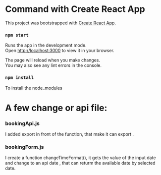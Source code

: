# Command with Create React App

This project was bootstrapped with [Create React App](https://github.com/facebook/create-react-app).

### `npm start`

Runs the app in the development mode.\
Open [http://localhost:3000](http://localhost:3000) to view it in your browser.

The page will reload when you make changes.\
You may also see any lint errors in the console.

### `npm install`
To install the node_modules


# A few change or api file:

### bookingApi.js
I added export in front of the function, that make it can export .


### bookingForm.js
I create a function changeTimeFormat(), it gets the value of the input date and change to an api date , that can returm the available date by selected date.
